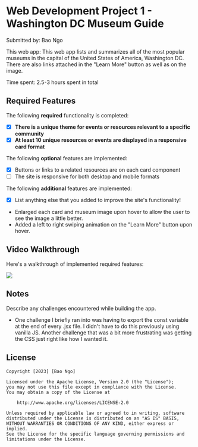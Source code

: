 # Web Development Project 1 - Washington DC Museum Guide

Submitted by: Bao Ngo

This web app: This web app lists and summarizes all of the most popular museums in the capital of the United States of America, Washington DC. There are also links attached in the "Learn More" button as well as on the image. 

Time spent: 2.5-3 hours spent in total

## Required Features

The following **required** functionality is completed:

- [x] **There is a unique theme for events or resources relevant to a specific community**
- [x] **At least 10 unique resources or events are displayed in a responsive card format**

The following **optional** features are implemented:

- [x] Buttons or links to a related resources are on each card component
- [ ] The site is responsive for both desktop and mobile formats

The following **additional** features are implemented:

* [x] List anything else that you added to improve the site's functionality!
- Enlarged each card and museum image upon hover to allow the user to see the image a little better.
- Added a left to right swiping animation on the "Learn More" button upon hover. 

## Video Walkthrough

Here's a walkthrough of implemented required features:

![](https://github.com/bngo01/web102/blob/main/Projects/01community_board/src/assets/walkthrough.gif)

<!-- Replace this with whatever GIF tool you used! -->
<!-- GIF created with ...  ScreenToGif -->
<!-- Recommended tools:
[Kap](https://getkap.co/) for macOS
[ScreenToGif](https://www.screentogif.com/) for Windows
[peek](https://github.com/phw/peek) for Linux. -->

## Notes

Describe any challenges encountered while building the app.
- One challenge I briefly ran into was having to export the const variable at the end of every .jsx file. I didn't have to do this previously using vanilla JS. Another challenge that was a bit more frustrating was getting the CSS just right like how I wanted it.

## License

    Copyright [2023] [Bao Ngo]

    Licensed under the Apache License, Version 2.0 (the "License");
    you may not use this file except in compliance with the License.
    You may obtain a copy of the License at

        http://www.apache.org/licenses/LICENSE-2.0

    Unless required by applicable law or agreed to in writing, software
    distributed under the License is distributed on an "AS IS" BASIS,
    WITHOUT WARRANTIES OR CONDITIONS OF ANY KIND, either express or implied.
    See the License for the specific language governing permissions and
    limitations under the License.
